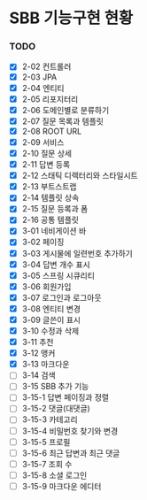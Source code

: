 # SBB 기능구현 현황

### TODO
- [x] 2-02 컨트롤러
- [x] 2-03 JPA
- [x] 2-04 엔티티
- [x] 2-05 리포지터리
- [x] 2-06 도메인별로 분류하기
- [x] 2-07 질문 목록과 템플릿
- [x] 2-08 ROOT URL
- [x] 2-09 서비스
- [x] 2-10 질문 상세
- [x] 2-11 답변 등록
- [x] 2-12 스태틱 디렉터리와 스타일시트
- [x] 2-13 부트스트랩
- [x] 2-14 템플릿 상속
- [x] 2-15 질문 등록과 폼
- [x] 2-16 공통 템플릿
- [x] 3-01 네비게이션 바
- [x] 3-02 페이징
- [x] 3-03 게시물에 일련번호 추가하기
- [x] 3-04 답변 개수 표시
- [x] 3-05 스프링 시큐리티
- [x] 3-06 회원가입
- [x] 3-07 로그인과 로그아웃
- [x] 3-08 엔티티 변경
- [x] 3-09 글쓴이 표시
- [x] 3-10 수정과 삭제
- [x] 3-11 추천
- [x] 3-12 앵커
- [x] 3-13 마크다운
- [ ] 3-14 검색
- [ ] 3-15 SBB 추가 기능
- [ ] 3-15-1 답변 페이징과 정렬
- [ ] 3-15-2 댓글(대댓글)
- [ ] 3-15-3 카테고리
- [ ] 3-15-4 비밀번호 찾기와 변경
- [ ] 3-15-5 프로필
- [ ] 3-15-6 최근 답변과 최근 댓글
- [ ] 3-15-7 조회 수
- [ ] 3-15-8 소셜 로그인
- [ ] 3-15-9 마크다운 에디터